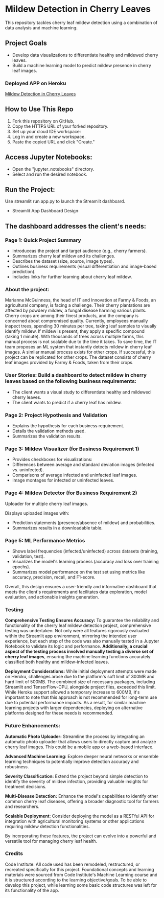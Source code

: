
# Mildew Detection in Cherry Leaves
This repository tackles cherry leaf mildew detection using a combination of data analysis and machine learning.

## Project Goals
* Develop data visualizations to differentiate healthy and mildewed cherry leaves.
* Build a machine learning model to predict mildew presence in cherry leaf images.

### Deployed APP on Heroku

[Mildew Detection in Cherry Leaves](https://mildewdetectionincherryleaves-c24b4ea4a636.herokuapp.com/)

## How to Use This Repo
1. Fork this repository on GitHub.
2. Copy the HTTPS URL of your forked repository.
3. Set up your cloud IDE workspace:
4. Log in and create a new workspace.
5. Paste the copied URL and click "Create."

## Access Jupyter Notebooks:
* Open the "jupyter_notebooks" directory.
* Select and run the desired notebook.

## Run the Project:
Use streamlit run app.py to launch the Streamlit dashboard.
* Streamlit App Dashboard Design

## The dashboard addresses the client's needs:

### Page 1: Quick Project Summary
* Introduceas the project and target audience (e.g., cherry farmers).
* Summarizes cherry leaf mildew and its challenges.
* Describes the dataset (size, source, image types).
* Outlines business requirements (visual differentiation and image-based prediction).
* Includes links for further learning about cherry leaf mildew.

### About the project:
Marianne McGuinness, the head of IT and Innovation at Farmy & Foods, an agricultural company, is facing a challenge. 
Their cherry plantations are affected by powdery mildew, a fungal disease harming various plants.
Cherry crops are among their finest products, and the company is concerned about compromised quality. 
Currently, employees manually inspect trees, spending 30 minutes per tree, taking leaf samples to visually identify mildew. 
If mildew is present, they apply a specific compound (taking 1 minute). 
With thousands of trees across multiple farms, this manual process is not scalable due to the time it takes. 
To save time, the IT team proposes an ML system that instantly detects mildew in cherry leaf images. 
A similar manual process exists for other crops. If successful, this project can be replicated for other crops. 
The dataset consists of cherry leaf images provided by Farmy & Foods, taken from their crops.

### User Stories: Build a dashboard to detect mildew in cherry leaves based on the following business requirements:
* The client wants a visual study to differentiate healthy and mildewed cherry leaves.
* The client wants to predict if a cherry leaf has mildew.

### Page 2: Project Hypothesis and Validation
* Explains the hypothesis for each business requirement.
* Details the validation methods used.
* Summarizes the validation results.

### Page 3: Mildew Visualizer (for Business Requirement 1)
* Provides checkboxes for visualizations:
* Differences between average and standard deviation images (infected vs. uninfected).
* Comparisons of average infected and uninfected leaf images.
* Image montages for infected or uninfected leaves.

### Page 4: Mildew Detector (for Business Requirement 2)
Uploader for multiple cherry leaf images.

Displays uploaded images with:
* Prediction statements (presence/absence of mildew) and probabilities.
* Summarizes results in a downloadable table.

### Page 5: ML Performance Metrics
* Shows label frequencies (infected/uninfected) across datasets (training, validation, test).
* Visualizes the model's learning process (accuracy and loss over training epochs).
* Summarizes model performance on the test set using metrics like accuracy, precision, recall, and F1-score.

Overall, this design ensures a user-friendly and informative dashboard that meets the client's requirements and facilitates data exploration, model evaluation, and actionable insights generation.

### Testing
**Comprehensive Testing Ensures Accuracy:** To guarantee the reliability and functionality of the cherry leaf mildew detection project, comprehensive testing was undertaken.  Not only were all features rigorously evaluated within the Streamlit app environment, mirroring the intended user experience, but each step of the code was also manually tested in a Jupyter Notebook to validate its logic and performance. **Additionally, a crucial aspect of the testing process involved manually testing a diverse set of cherry leaf images**, ensuring the machine learning functions accurately classified both healthy and mildew-infected leaves.

**Deployment Considerations:** While initial deployment attempts were made on Heroku, challenges arose due to the platform's soft limit of 300MB and hard limit of 500MB. The combined size of necessary packages, including Streamlit and TensorFlow-CPU, alongside project files, exceeded this limit. While Heroku support allowed a temporary increase to 600MB, it's important to note that this approach is not recommended for long-term use due to potential performance impacts. As a result, for similar machine learning projects with larger dependencies, deploying on alternative platforms designed for these needs is recommended.

### Future Enhancements:
**Automatic Photo Uploader:** Streamline the process by integrating an automatic photo uploader that allows users to directly capture and analyze cherry leaf images. This could be a mobile app or a web-based interface.

**Advanced Machine Learning:** Explore deeper neural networks or ensemble learning techniques to potentially improve detection accuracy and robustness.

**Severity Classification:** Extend the project beyond simple detection to identify the severity of mildew infection, providing valuable insights for treatment decisions.

**Multi-Disease Detection:** Enhance the model's capabilities to identify other common cherry leaf diseases, offering a broader diagnostic tool for farmers and researchers.

**Scalable Deployment:** Consider deploying the model as a RESTful API for integration with agricultural monitoring systems or other applications requiring mildew detection functionalities.

By incorporating these features, the project can evolve into a powerful and versatile tool for managing cherry leaf health.


### Credits
Code Institute: All code used has been remodeled, restructured, or recreated specifically for this project. Foundational concepts and learning materials were sourced from Code Institute's Machine Learning course and it is structured according to the learning objective/goals. To be able to develop this project, while learning some basic code structures was left for its functionality of the app.  

